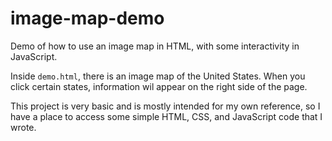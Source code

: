 # image-map-demo
Demo of how to use an image map in HTML, with some interactivity in JavaScript.

Inside `demo.html`, there is an image map of the United States.
When you click certain states, information wil appear on the right side of the page.

This project is very basic and is mostly intended for my own reference, so I have a 
place to access some simple HTML, CSS, and JavaScript code that I wrote.
